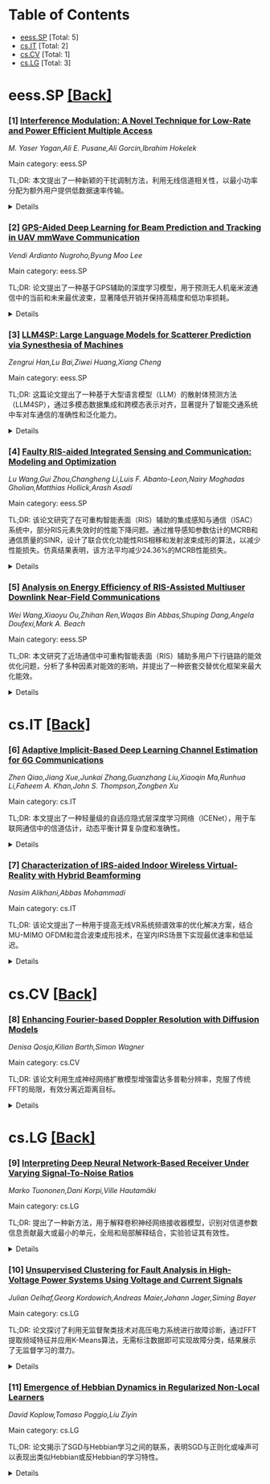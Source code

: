 <div id=toc></div>

# Table of Contents

- [eess.SP](#eess.SP) [Total: 5]
- [cs.IT](#cs.IT) [Total: 2]
- [cs.CV](#cs.CV) [Total: 1]
- [cs.LG](#cs.LG) [Total: 3]


<div id='eess.SP'></div>

# eess.SP [[Back]](#toc)

### [1] [Interference Modulation: A Novel Technique for Low-Rate and Power Efficient Multiple Access](https://arxiv.org/abs/2505.17526)
*M. Yaser Yagan,Ali E. Pusane,Ali Gorcin,Ibrahim Hokelek*

Main category: eess.SP

TL;DR: 本文提出了一种新颖的干扰调制方法，利用无线信道相关性，以最小功率分配为额外用户提供低数据速率传输。


<details>
  <summary>Details</summary>
Motivation: 现有技术主要关注提高系统容量和数据速率，而本文旨在实现低功耗下为额外用户提供低速率通信。

Method: 通过调整发射机前端组件的辐射模式（如模拟波束成形权重或超表面配置），改变特定信道的干扰功率，实现低速率开关键控信号调制。

Result: 理论研究与仿真结果（如误码率）一致，表明该方法在6G网络中能以最小功耗实现低能力通信。

Conclusion: 该技术为6G网络中低功耗通信提供了可行方案。

Abstract: The majority of spatial signal processing techniques focus on increasing the
total system capacity and providing high data rates for intended user(s).
Unlike the existing studies, this paper introduces a novel interference
modulation method that exploits the correlation between wireless channels to
enable low-data-rate transmission towards additional users with a minimal power
allocation. The proposed method changes the interference power at specific
channels to modulate a low-rate on-off keying signal. This is achieved by
appropriately setting the radiation pattern of front-end components of a
transmitter, i.e., analog beamforming weights or metasurface configuration. The
paper investigates theoretical performance limits and analyzes the efficiency
in terms of sum rate. Bit error rate simulation results are closely matched
with theoretical findings. The initial findings indicate that the proposed
technique can be instrumental in providing reduced capability communication
using minimal power consumption in 6G networks.

</details>


### [2] [GPS-Aided Deep Learning for Beam Prediction and Tracking in UAV mmWave Communication](https://arxiv.org/abs/2505.17530)
*Vendi Ardianto Nugroho,Byung Moo Lee*

Main category: eess.SP

TL;DR: 论文提出了一种基于GPS辅助的深度学习模型，用于预测无人机毫米波通信中的当前和未来最优波束，显著降低开销并保持高精度和低功率损耗。


<details>
  <summary>Details</summary>
Motivation: 无人机毫米波通信中，波束管理面临高路径损耗和动态移动的挑战，需要一种高效且准确的方法来维持稳定连接。

Method: 通过GPS预处理提取关键位置特征，使用深度学习架构将顺序位置数据映射到波束索引预测，并提出数据集拆分方法以确保标签分布均衡。

Result: 模型在Top-1预测准确率超过70%，平均功率损耗低于0.6 dB，开销减少约93%，且95%的波束预测准确率保证了高可靠性。

Conclusion: 该模型能够高效且可靠地预测最优波束，显著提升无人机毫米波通信的稳定性与性能。

Abstract: Millimeter-wave (mmWave) communication enables high data rates for
cellular-connected Unmanned Aerial Vehicles (UAVs). However, a robust beam
management remains challenging due to significant path loss and the dynamic
mobility of UAVs, which can destabilize the UAV-base station (BS) link. This
research presents a GPS-aided deep learning (DL) model that simultaneously
predicts current and future optimal beams for UAV mmWave communications,
maintaining a Top-1 prediction accuracy exceeding 70% and an average power loss
below 0.6 dB across all prediction steps. These outcomes stem from a proposed
data set splitting method ensuring balanced label distribution, paired with a
GPS preprocessing technique that extracts key positional features, and a DL
architecture that maps sequential position data to beam index predictions. The
model reduces overhead by approximately 93% (requiring the training of 2 ~ 3
beams instead of 32 beams) with 95% beam prediction accuracy guarantees, and
ensures 94% to 96% of predictions exhibit mean power loss not exceeding 1 dB.

</details>


### [3] [LLM4SP: Large Language Models for Scatterer Prediction via Synesthesia of Machines](https://arxiv.org/abs/2505.17879)
*Zengrui Han,Lu Bai,Ziwei Huang,Xiang Cheng*

Main category: eess.SP

TL;DR: 这篇论文提出了一种基于大型语言模型（LLM）的散射体预测方法（LLM4SP），通过多模态数据集成和跨模态表示对齐，显著提升了智能交通系统中车对车通信的准确性和泛化能力。


<details>
  <summary>Details</summary>
Motivation: 研究动机是探索物理环境与电磁空间之间的通用映射关系，以提升车对车（V2V）多模态智能通道建模（MMICM）的性能。通过机器联觉（SoM）引导，实现传感与通信信息的非线性映射。

Method: 方法包括构建V2V-M3数据集，开发基于LLM的散射体预测方法（LLM4SP），并通过四模块架构（预处理、嵌入、骨干和输出模块）协同优化跨模态数据差异。

Result: 仿真结果表明，LLM4SP在全样本和泛化测试中表现优异，在不同频段、场景和车辆交通密度（VTD）下均显著优于小模型。

Conclusion: 论文结论指出，LLM4SP通过跨模态表示对齐和位置编码，成功捕捉了激光雷达点云与散射体之间的通用映射关系，为智能交通系统的通信建模提供了有效工具。

Abstract: Guided by Synesthesia of Machines (SoM), the nonlinear mapping relationship
between sensory and communication information serves as a powerful tool to
enhance both the accuracy and generalization of vehicle-to-vehicle (V2V)
multi-modal intelligent channel modeling (MMICM) in intelligent transportation
systems (ITSs). To explore the general mapping relationship between physical
environment and electromagnetic space, a new intelligent sensing-communication
integration dataset, named V2V-M3, is constructed for multiple scenarios in V2V
communications with multiple frequency bands and multiple vehicular traffic
densities (VTDs). Leveraging the strong representation and cross-modal
inference capabilities of large language models (LLMs), a novel LLM-based
method for Scatterer Prediction (LLM4SP) from light detection and ranging
(LiDAR) point clouds is developed. To address the inherent and significant
differences across multi-modal data, synergistically optimized four-module
architecture, i.e., preprocessor, embedding, backbone, and output modules, are
designed by considering the sensing/channel characteristics and electromagnetic
propagation mechanism. On the basis of cross-modal representation alignment and
positional encoding, the network of LLM4SP is fine-tuned to capture the general
mapping relationship between LiDAR point clouds and scatterers. Simulation
results demonstrate that the proposed LLM4SP achieves superior performance in
full-sample and generalization testing, significantly outperforming small
models across different frequency bands, scenarios, and VTDs.

</details>


### [4] [Faulty RIS-aided Integrated Sensing and Communication: Modeling and Optimization](https://arxiv.org/abs/2505.17970)
*Lu Wang,Gui Zhou,Changheng Li,Luis F. Abanto-Leon,Nairy Moghadas Gholian,Matthias Hollick,Arash Asadi*

Main category: eess.SP

TL;DR: 该论文研究了在可重构智能表面（RIS）辅助的集成感知与通信（ISAC）系统中，部分RIS元素失效时的性能下降问题。通过推导感知参数估计的MCRB和通信质量的SINR，设计了联合优化功能性RIS相移和发射波束成形的算法，以减少性能损失。仿真结果表明，该方法平均减少24.36%的MCRB性能损失。


<details>
  <summary>Details</summary>
Motivation: 当前研究尚未解决RIS元素故障对ISAC系统性能的影响问题。本文旨在填补这一空白，通过量化故障元素的影响并提出优化方案以提升系统性能。

Method: 论文首先推导了MCRB和SINR以评估故障元素的影响；随后，设计了一个联合优化功能性RIS相移和发射波束成形的非凸问题；为解决该问题，采用了BCD算法结合MM、SCA和惩罚技术进行优化。

Result: 仿真结果显示，所提方法平均减少24.36%的MCRB性能损失，尤其在故障元素数量增加时，性能提升更为显著。

Conclusion: 本文不仅填补了RIS元素故障对ISAC系统影响的研究空白，还提出了一种有效的优化方案，显著提升了系统性能。

Abstract: This work investigates a practical reconfigurable intelligent surface
(RIS)-aided integrated sensing and communication (ISAC) system, where a subset
of RIS elements fail to function properly and reflect incident signals randomly
towards unintended directions, thereby degrading system performance. To date,
no study has addressed such impairments caused by faulty RIS elements in ISAC
systems. This work aims to fill the gap. First, to quantify the impact of
faulty elements on ISAC performance, we derive the misspecified Cram\'er-Rao
bound (MCRB) for sensing parameter estimation and
signal-to-interference-and-noise ratio (SINR) for communication quality. Then,
to mitigate the performance loss caused by faulty elements, we jointly design
the remaining functional RIS phase shifts and transmit beamforming to minimize
the MCRB, subject to the communication SINR and transmit power constraints. The
resulting optimization problem is highly non-convex due to the intricate
structure of the MCRB expression and constant-modulus constraint imposed on
RIS. To address this, we reformulate it into a more tractable form and propose
a block coordinate descent (BCD) algorithm that incorporates
majorization-minimization (MM), successive convex approximation (SCA), and
penalization techniques. Simulation results demonstrate that our proposed
approach reduces the MCRB performance loss by 24.36% on average compared to the
case where the presence of faulty elements is ignored. Furthermore, the
performance gain becomes more evident as the number of faulty elements
increases.

</details>


### [5] [Analysis on Energy Efficiency of RIS-Assisted Multiuser Downlink Near-Field Communications](https://arxiv.org/abs/2505.18076)
*Wei Wang,Xiaoyu Ou,Zhihan Ren,Waqas Bin Abbas,Shuping Dang,Angela Doufexi,Mark A. Beach*

Main category: eess.SP

TL;DR: 本文研究了近场通信中可重构智能表面（RIS）辅助多用户下行链路的能效优化问题，分析了多种因素对能效的影响，并提出了一种嵌套交替优化框架来最大化能效。


<details>
  <summary>Details</summary>
Motivation: 提升可重构智能表面（RIS）辅助通信系统的能效，同时考虑实际硬件限制（如离散相位调整）和不同的可重构元件类型。

Method: 采用嵌套交替优化框架：外层为基于整数的离散相位重构优化，内层为连续发射功率分配的非凸优化。

Result: 所提出的优化框架在多组基准方案中表现出更高的有效性和效率，并且能识别出具有最高能效的最优RIS架构。

Conclusion: 研究为RIS系统的能效优化提供了实用框架，并揭示了不同关键因素对能效的影响，为实际部署提供了指导。

Abstract: In this paper, we focus on the energy efficiency (EE) optimization and
analysis of reconfigurable intelligent surface (RIS)-assisted multiuser
downlink near-field communications. Specifically, we conduct a comprehensive
study on several key factors affecting EE performance, including the number of
RIS elements, the types of reconfigurable elements, reconfiguration
resolutions, and the maximum transmit power. To accurately capture the power
characteristics of RISs, we adopt more practical power consumption models for
three commonly used reconfigurable elements in RISs: PIN diodes, varactor
diodes, and radio frequency (RF) switches. These different elements may result
in RIS systems exhibiting significantly different energy efficiencies (EEs),
even when their spectral efficiencies (SEs) are similar. Considering discrete
phases implemented at most RISs in practice, which makes their optimization
NP-hard, we develop a nested alternating optimization framework to maximize EE,
consisting of an outer integer-based optimization for discrete RIS phase
reconfigurations and a nested non-convex optimization for continuous transmit
power allocation within each iteration. Extensive comparisons with multiple
benchmark schemes validate the effectiveness and efficiency of the proposed
framework. Furthermore, based on the proposed optimization method, we analyze
the EE performance of RISs across different key factors and identify the
optimal RIS architecture yielding the highest EE.

</details>


<div id='cs.IT'></div>

# cs.IT [[Back]](#toc)

### [6] [Adaptive Implicit-Based Deep Learning Channel Estimation for 6G Communications](https://arxiv.org/abs/2505.17421)
*Zhen Qiao,Jiang Xue,Junkai Zhang,Guanzhang Liu,Xiaoqin Ma,Runhua Li,Faheem A. Khan,John S. Thompson,Zongben Xu*

Main category: cs.IT

TL;DR: 本文提出了一种轻量级的自适应隐式层深度学习网络（ICENet），用于车联网通信中的信道估计，动态平衡计算复杂度和准确性。


<details>
  <summary>Details</summary>
Motivation: 5G广泛部署后，6G研究中AI的作用日益重要，但现有深度学习模型因结构固定难以适应资源受限的实际场景。

Method: 提出ICENet框架，通过动态调整迭代层数，适配不同输入条件（如信道质量），实现资源与性能的平衡。

Result: ICENet在保持高性能的同时减少了内存占用，优于传统显式多层堆叠模型。

Conclusion: 未来需进一步解决开放研究挑战，如算法通用性和实时性优化。

Abstract: With the widespread deployment of fifth-generation (5G) wireless networks,
research on sixth-generation (6G) technology is gaining momentum. Artificial
Intelligence (AI) is anticipated to play a significant role in 6G, particularly
through integration with the physical layer for tasks such as channel
estimation. Considering resource limitations in real systems, the AI algorithm
should be designed to have the ability to balance the accuracy and resource
consumption according to the scenarios dynamically. However, conventional
explicit multilayer-stacked Deep Learning (DL) models struggle to adapt due to
their heavy reliance on the structure of deep neural networks. This article
proposes an adaptive Implicit-layer DL Channel Estimation Network (ICENet) with
a lightweight framework for vehicle-to-everything communications. This novel
approach balances computational complexity and channel estimation accuracy by
dynamically adjusting computational resources based on input data conditions,
such as channel quality. Unlike explicit multilayer-stacked DL-based channel
estimation models, ICENet offers a flexible framework, where specific
requirements can be achieved by adaptively changing the number of iterations of
the iterative layer. Meanwhile, ICENet requires less memory while maintaining
high performance. The article concludes by highlighting open research
challenges and promising future research directions.

</details>


### [7] [Characterization of IRS-aided Indoor Wireless Virtual-Reality with Hybrid Beamforming](https://arxiv.org/abs/2505.17737)
*Nasim Alikhani,Abbas Mohammadi*

Main category: cs.IT

TL;DR: 该论文提出了一种用于提高无线VR系统频谱效率的优化解决方案，结合MU-MIMO OFDM和混合波束成形技术，在室内IRS场景下实现最优速率和低延迟。


<details>
  <summary>Details</summary>
Motivation: 由于VR流量传输对低延迟和高带宽的需求，特别是在mmWave频段下，亟需一种能够最大化传输速率的解决方案。

Method: 采用MU-MIMO OFDM和混合波束成形技术，通过优化IRS相移和有效信道增益，综合考虑处理、传输和排队延迟，分析不同SNR下的性能。

Result: 仿真结果显示与NS3高度一致（81.57%准确率），且在复杂度上优于现有设计。

Conclusion: 所提方法在提高频谱效率和满足低延迟需求方面表现优异，为无线VR系统提供了可行的技术方案。

Abstract: This paper introduces an optimum solution for a utility function that
increases spectral efficiency in wireless Virtual Reality (VR) systems. This
system uses Multi-user Multiple Input Multiple Output Orthogonal Frequency
Division Multiplexing (MU-MIMO OFDM) with hybrid beamforming in indoor
Intelligent Reflecting Surface (IRS) based Downlink (DL) scenario. Given the
critical need to maximize the rate for transmitting VR traffic to meet the
low-latency requirements, a substantial bandwidth allocation is essential. This
bandwidth is assumed to be in the mmWave band, according to the IEEE
802.11ad/ay standard. The proposed utility function takes into account various
delays, including processing, transmission and queuing delays, on both DL and
Uplink (UL). Moreover, the relation between transmission delay and the utility
function is examined in different Signal-to-Noise Ratio (SNR) levels, using
both mean and minimum channel gain metrics. An optimization approach is applied
to iteratively determine the IRS phase shifts and effective channel gain. The
simulation results are benchmarked against NS3 simulations, showing a high
degree of consistency. With an average accuracy of 81.57% the calculated DL and
UL rates match the NS3 results when considering the IRS. Also, our proposed
method achieves superior performance in the case of complexity over the
existing designs.

</details>


<div id='cs.CV'></div>

# cs.CV [[Back]](#toc)

### [8] [Enhancing Fourier-based Doppler Resolution with Diffusion Models](https://arxiv.org/abs/2505.17567)
*Denisa Qosja,Kilian Barth,Simon Wagner*

Main category: cs.CV

TL;DR: 该论文利用生成神经网络扩散模型增强雷达多普勒分辨率，克服了传统FFT的局限，有效分离近距离目标。


<details>
  <summary>Details</summary>
Motivation: 在雷达系统中，高多普勒分辨率对于检测慢速目标至关重要，但硬件和物理因素限制了分辨率的提升，因此需要开发后处理技术来增强分辨率。

Method: 基于零填充FFT，利用生成神经网络扩散模型进行细化处理。

Result: 该方法成功克服了传统FFT的局限性，能够有效分离近距离目标。

Conclusion: 通过AI技术提升多普勒分辨率是可行的，为雷达信号处理提供了新的解决方案。

Abstract: In radar systems, high resolution in the Doppler dimension is important for
detecting slow-moving targets as it allows for more distinct separation between
these targets and clutter, or stationary objects. However, achieving sufficient
resolution is constrained by hardware capabilities and physical factors,
leading to the development of processing techniques to enhance the resolution
after acquisition. In this work, we leverage artificial intelligence to
increase the Doppler resolution in range-Doppler maps. Based on a zero-padded
FFT, a refinement via the generative neural networks of diffusion models is
achieved. We demonstrate that our method overcomes the limitations of
traditional FFT, generating data where closely spaced targets are effectively
separated.

</details>


<div id='cs.LG'></div>

# cs.LG [[Back]](#toc)

### [9] [Interpreting Deep Neural Network-Based Receiver Under Varying Signal-To-Noise Ratios](https://arxiv.org/abs/2409.16768)
*Marko Tuononen,Dani Korpi,Ville Hautamäki*

Main category: cs.LG

TL;DR: 提出了一种新方法，用于解释卷积神经网络接收器模型，识别对信道参数信息贡献最大或最小的单元，全局和局部解释结合，实验验证其有效性。


<details>
  <summary>Details</summary>
Motivation: 研究动机在于更好地理解神经网络（尤其是卷积神经网络接收器模型）中哪些单元对特定信道参数信息的处理最为关键，从而提供可解释性。

Method: 方法通过识别模型中包含最多或最少信道参数信息的单元来实现，支持全局和局部层面的解释，全局解释由局部解释聚合而成。

Result: 实验结果表明，该方法能有效识别对信噪比处理贡献最大和最小的单元，且在高维环境中表现稳健。

Conclusion: 尽管针对无线电接收器模型设计，但该方法可扩展至其他神经网络架构和应用，具有普适性。

Abstract: We propose a novel method for interpreting neural networks, focusing on
convolutional neural network-based receiver model. The method identifies which
unit or units of the model contain most (or least) information about the
channel parameter(s) of the interest, providing insights at both global and
local levels -- with global explanations aggregating local ones. Experiments on
link-level simulations demonstrate the method's effectiveness in identifying
units that contribute most (and least) to signal-to-noise ratio processing.
Although we focus on a radio receiver model, the method generalizes to other
neural network architectures and applications, offering robust estimation even
in high-dimensional settings.

</details>


### [10] [Unsupervised Clustering for Fault Analysis in High-Voltage Power Systems Using Voltage and Current Signals](https://arxiv.org/abs/2505.17763)
*Julian Oelhaf,Georg Kordowich,Andreas Maier,Johann Jager,Siming Bayer*

Main category: cs.LG

TL;DR: 论文探讨了利用无监督聚类技术对高压电力系统进行故障诊断，通过FFT提取频域特征并应用K-Means算法，无需标注数据即可实现故障分类，结果展示了无监督学习的潜力。


<details>
  <summary>Details</summary>
Motivation: 现代电网中传感器产生大量故障波形数据，但缺乏标注数据导致故障分类和分析困难，因此研究无监督方法的适用性。

Method: 使用FFT提取频域特征，并应用K-Means算法进行无监督聚类，实现故障自动分类。

Result: 聚类结果与电力专家评估一致，证明无监督学习在故障分析中的有效性。

Conclusion: 无监督学习为电力系统故障提供了一种无需先验假设、可扩展的数据驱动分析方法。

Abstract: The widespread use of sensors in modern power grids has led to the
accumulation of large amounts of voltage and current waveform data, especially
during fault events. However, the lack of labeled datasets poses a significant
challenge for fault classification and analysis. This paper explores the
application of unsupervised clustering techniques for fault diagnosis in
high-voltage power systems. A dataset provided by the Reseau de Transport
d'Electricite (RTE) is analyzed, with frequency domain features extracted using
the Fast Fourier Transform (FFT). The K-Means algorithm is then applied to
identify underlying patterns in the data, enabling automated fault
categorization without the need for labeled training samples. The resulting
clusters are evaluated in collaboration with power system experts to assess
their alignment with real-world fault characteristics. The results demonstrate
the potential of unsupervised learning for scalable and data-driven fault
analysis, providing a robust approach to detecting and classifying power system
faults with minimal prior assumptions.

</details>


### [11] [Emergence of Hebbian Dynamics in Regularized Non-Local Learners](https://arxiv.org/abs/2505.18069)
*David Koplow,Tomaso Poggio,Liu Ziyin*

Main category: cs.LG

TL;DR: 论文揭示了SGD与Hebbian学习之间的联系，表明SGD与正则化或噪声可以表现出类似Hebbian或反Hebbian的学习特性。


<details>
  <summary>Details</summary>
Motivation: 探讨SGD与生物学习机制（如Hebbian学习）之间的联系，弥合人工与生物学习之间的差距。

Method: 通过理论和实证分析，比较SGD与Hebbian学习的学习信号，并验证权重衰减和噪声的作用。

Result: SGD在权重衰减下表现出类似Hebbian的特性，而在噪声下表现出反Hebbian特性。

Conclusion: Hebbian特性可能是更深层优化原则的副产品，其存在不能排除更复杂的异突触机制。

Abstract: Stochastic Gradient Descent (SGD) has emerged as a remarkably effective
learning algorithm, underpinning nearly all state-of-the-art machine learning
models, from large language models to autonomous vehicles. Despite its
practical success, SGD appears fundamentally distinct from biological learning
mechanisms. It is widely believed that the biological brain can not implement
gradient descent because it is nonlocal, and we have found little (if any)
experimental evidence for it. In contrast, the brain is widely thought to learn
via local Hebbian learning principles, which have been seen as incompatible
with gradient descent. In this paper, we establish a theoretical and empirical
connection between the learning signals of neural networks trained using SGD
with weight decay and those trained with Hebbian learning near convergence. We
show that SGD with regularization can appear to learn according to a Hebbian
rule, and SGD with injected noise according to an anti-Hebbian rule. We also
provide empirical evidence that Hebbian learning properties can emerge in a
network with weight decay from virtually any learning rule--even random ones.
These results may bridge a long-standing gap between artificial and biological
learning, revealing Hebbian properties as an epiphenomenon of deeper
optimization principles and cautioning against interpreting their presence in
neural data as evidence against more complex hetero-synaptic mechanisms.

</details>
